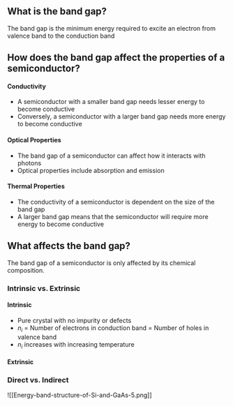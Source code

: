 ## What is the band gap?
The band gap is the minimum energy required to excite an electron from valence band to the conduction band

## How does the band gap affect the properties of a semiconductor?
#### Conductivity
- A semiconductor with a smaller band gap needs lesser energy to become conductive
- Conversely, a semiconductor with a larger band gap needs more energy to become conductive

#### Optical Properties
- The band gap of a semiconductor can affect how it interacts with photons
- Optical properties include absorption and emission

#### Thermal Properties
- The conductivity of a semiconductor is dependent on the size of the band gap
- A larger band gap means that the semiconductor will require more energy to become conductive

## What affects the band gap?
The band gap of a semiconductor is only affected by its chemical composition.

### Intrinsic vs. Extrinsic
#### Intrinsic
- Pure crystal with no impurity or defects
- $n_i$ = Number of electrons in conduction band = Number of holes in valence band
- $n_i$ increases with increasing temperature
#### Extrinsic


### Direct vs. Indirect
![[Energy-band-structure-of-Si-and-GaAs-5.png]]

